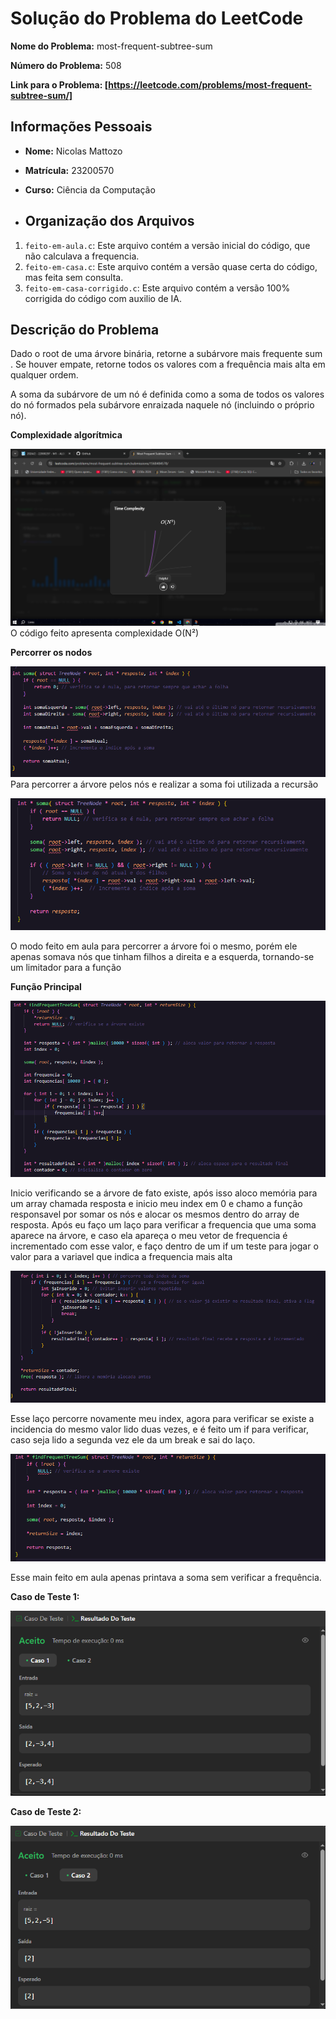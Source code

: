 # Solução do Problema do LeetCode

**Nome do Problema:** most-frequent-subtree-sum

**Número do Problema:** 508

**Link para o Problema: [https://leetcode.com/problems/most-frequent-subtree-sum/]** 

## Informações Pessoais
- **Nome:** Nicolas Mattozo
- **Matrícula:** 23200570
- **Curso:** Ciência da Computação

- ## Organização dos Arquivos
1. `feito-em-aula.c`: Este arquivo contém a versão inicial do código, que não calculava a frequencia.
2. `feito-em-casa.c`: Este arquivo contém a versão quase certa do código, mas feita sem consulta.
3. `feito-em-casa-corrigido.c`: Este arquivo contém a versão 100% corrigida do código com auxilio de IA.

## Descrição do Problema
Dado o root de uma árvore binária, retorne a subárvore mais frequente sum . Se houver empate, retorne todos os valores com a frequência mais alta em qualquer ordem.

A soma da subárvore de um nó é definida como a soma de todos os valores do nó formados pela subárvore enraizada naquele nó (incluindo o próprio nó).

**Complexidade algorítmica**

![Complexidade](imgs/complexidade.png)
O código feito apresenta complexidade O(N²)

**Percorrer os nodos**

![Percorrer](imgs/percorrer-arvore.png)
Para percorrer a árvore pelos nós e realizar a soma foi utilizada a recursão

![Percorrer](imgs/aula.png)

O modo feito em aula para percorrer a árvore foi o mesmo, porém ele apenas somava nós que tinham filhos a direita e a esquerda, tornando-se um limitador para a função

**Função Principal**

![Main](imgs/funcao.png)

Inicio verificando se a árvore de fato existe, após isso aloco memória para um array chamada resposta e inicio meu index em 0 e chamo a função responsavel por somar os nós e alocar os mesmos dentro do array de resposta.
Após eu faço um laço para verificar a frequencia que uma soma aparece na árvore, e caso ela apareça o meu vetor de frequencia é incrementado com esse valor, e faço dentro de um if um teste para jogar o valor para a variavel que indica a frequencia mais alta

![Main](imgs/flag.png)

Esse laço percorre novamente meu index, agora para verificar se existe a incidencia do mesmo valor lido duas vezes, e é feito um if para verificar, caso seja lido a segunda vez ele da um break e sai do laço.

![Main](imgs/aula2.png)

Esse main feito em aula apenas printava a soma sem verificar a frequência.

**Caso de Teste 1:**

![Caso de Teste 1](imgs/teste1.png)

**Caso de Teste 2:**

![Caso de Teste 1](imgs/teste2.png)

